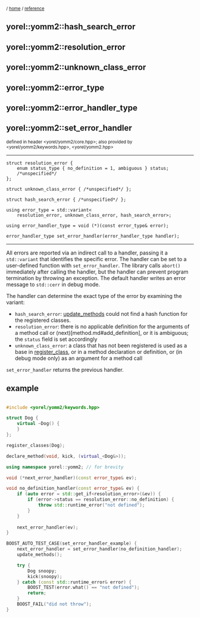 
<sub>/ [home](/README.md) / [reference](README.md) </sub>
## yorel::yomm2::hash_search_error
## yorel::yomm2::resolution_error
## yorel::yomm2::unknown_class_error
## yorel::yomm2::error_type
## yorel::yomm2::error_handler_type
## yorel::yomm2::set_error_handler
<sub>defined in header <yorel/yomm2/core.hpp>; also provided by
<yorel/yomm2/keywords.hpp>, <yorel/yomm2.hpp></sub>
<!-- -->
---
```
struct resolution_error {
    enum status_type { no_definition = 1, ambiguous } status;
    /*unspecified*/
};

struct unknown_class_error { /*unspecified*/ };

struct hash_search_error { /*unspecified*/ };

using error_type = std::variant<
    resolution_error, unknown_class_error, hash_search_error>;

using error_handler_type = void (*)(const error_type& error);

error_handler_type set_error_handler(error_handler_type handler);
```
---
All errors are reported via an indirect call to a handler, passing it a
`std::variant` that identifies the specific error. The handler can be set to
a user-defined function with `set_error_handler`. The library calls `abort()`
immediately after calling the handler, but the handler can prevent program
termination by throwing an exception. The default handler writes an error
message to `std::cerr` in debug mode.

The handler can determine the exact type of the error by examining the
variant:
- `hash_search_error`: [update_methods](update_methods.md) could not find a hash function for
  the registered classes.
- `resolution_error`: there is no applicable definition for the arguments of
  a method call or (next)[method.md#add_definition], or it is ambiguous; the
  `status` field is set accordingly
- `unknown_class_error`: a class that has not been registered is used as a
  base in [register_class](register_class.md), or in a method declaration or definition, or (in
  debug mode only) as an argument for a method call

`set_error_handler` returns the previous handler.

## example


```c++

#include <yorel/yomm2/keywords.hpp>

struct Dog {
    virtual ~Dog() {
    }
};

register_classes(Dog);

declare_method(void, kick, (virtual_<Dog&>));

using namespace yorel::yomm2; // for brevity

void (*next_error_handler)(const error_type& ev);

void no_definition_handler(const error_type& ev) {
    if (auto error = std::get_if<resolution_error>(&ev)) {
        if (error->status == resolution_error::no_definition) {
            throw std::runtime_error("not defined");
        }
    }
    
    next_error_handler(ev);
}

BOOST_AUTO_TEST_CASE(set_error_handler_example) {
    next_error_handler = set_error_handler(no_definition_handler);
    update_methods();

    try {
        Dog snoopy;
        kick(snoopy);
    } catch (const std::runtime_error& error) {
        BOOST_TEST(error.what() == "not defined");
        return;
    }
    BOOST_FAIL("did not throw");
}


```
